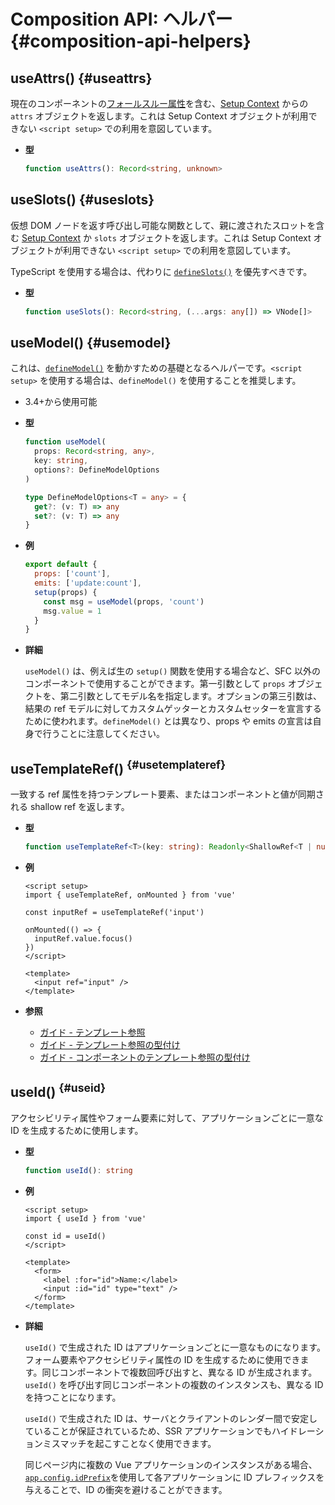 # Composition API: ヘルパー {#composition-api-helpers}

## useAttrs() {#useattrs}

現在のコンポーネントの[フォールスルー属性](/guide/components/attrs#fallthrough-attributes)を含む、[Setup Context](/api/composition-api-setup#setup-context) からの `attrs` オブジェクトを返します。これは Setup Context オブジェクトが利用できない `<script setup>` での利用を意図しています。

- **型**

  ```ts
  function useAttrs(): Record<string, unknown>
  ```

## useSlots() {#useslots}

仮想 DOM ノードを返す呼び出し可能な関数として、親に渡されたスロットを含む [Setup Context](/api/composition-api-setup#setup-context) か `slots` オブジェクトを返します。これは Setup Context オブジェクトが利用できない `<script setup>` での利用を意図しています。

TypeScript を使用する場合は、代わりに [`defineSlots()`](/api/sfc-script-setup#defineslots) を優先すべきです。

- **型**

  ```ts
  function useSlots(): Record<string, (...args: any[]) => VNode[]>
  ```

## useModel() {#usemodel}

これは、[`defineModel()`](/api/sfc-script-setup#definemodel) を動かすための基礎となるヘルパーです。`<script setup>` を使用する場合は、`defineModel()` を使用することを推奨します。

- 3.4+から使用可能

- **型**

  ```ts
  function useModel(
    props: Record<string, any>,
    key: string,
    options?: DefineModelOptions
  )

  type DefineModelOptions<T = any> = {
    get?: (v: T) => any
    set?: (v: T) => any
  }
  ```

- **例**

  ```js
  export default {
    props: ['count'],
    emits: ['update:count'],
    setup(props) {
      const msg = useModel(props, 'count')
      msg.value = 1
    }
  }
  ```

- **詳細**

  `useModel()` は、例えば生の `setup()` 関数を使用する場合など、SFC 以外のコンポーネントで使用することができます。第一引数として `props` オブジェクトを、第二引数としてモデル名を指定します。オプションの第三引数は、結果の ref モデルに対してカスタムゲッターとカスタムセッターを宣言するために使われます。`defineModel()` とは異なり、props や emits の宣言は自身で行うことに注意してください。

## useTemplateRef() <sup class="vt-badge" data-text="3.5+" /> {#usetemplateref}

一致する ref 属性を持つテンプレート要素、またはコンポーネントと値が同期される shallow ref を返します。

- **型**

  ```ts
  function useTemplateRef<T>(key: string): Readonly<ShallowRef<T | null>>
  ```

- **例**

  ```vue
  <script setup>
  import { useTemplateRef, onMounted } from 'vue'

  const inputRef = useTemplateRef('input')

  onMounted(() => {
    inputRef.value.focus()
  })
  </script>

  <template>
    <input ref="input" />
  </template>
  ```

- **参照**
  - [ガイド - テンプレート参照](/guide/essentials/template-refs)
  - [ガイド - テンプレート参照の型付け](/guide/typescript/composition-api#typing-template-refs) <sup class="vt-badge ts" />
  - [ガイド - コンポーネントのテンプレート参照の型付け](/guide/typescript/composition-api#typing-component-template-refs) <sup class="vt-badge ts" />

## useId() <sup class="vt-badge" data-text="3.5+" /> {#useid}

アクセシビリティ属性やフォーム要素に対して、アプリケーションごとに一意な ID を生成するために使用します。

- **型**

  ```ts
  function useId(): string
  ```

- **例**

  ```vue
  <script setup>
  import { useId } from 'vue'

  const id = useId()
  </script>

  <template>
    <form>
      <label :for="id">Name:</label>
      <input :id="id" type="text" />
    </form>
  </template>
  ```

- **詳細**

  `useId()` で生成された ID はアプリケーションごとに一意なものになります。フォーム要素やアクセシビリティ属性の ID を生成するために使用できます。同じコンポーネントで複数回呼び出すと、異なる ID が生成されます。`useId()` を呼び出す同じコンポーネントの複数のインスタンスも、異なる ID を持つことになります。

  `useId()` で生成された ID は、サーバとクライアントのレンダー間で安定していることが保証されているため、SSR アプリケーションでもハイドレーションミスマッチを起こすことなく使用できます。

  同じページ内に複数の Vue アプリケーションのインスタンスがある場合、[`app.config.idPrefix`](/api/application#app-config-idprefix)を使用して各アプリケーションに ID プレフィックスを与えることで、ID の衝突を避けることができます。

